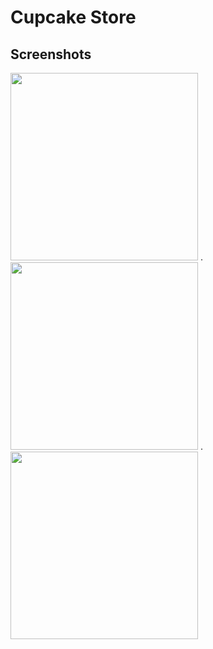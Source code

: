 # Cupcake Store

## Screenshots
<img width="300" src="https://user-images.githubusercontent.com/11720000/205796754-bf424cf4-269a-47f1-8750-3f2005d018ca.PNG" /> . <img width="300" src="https://user-images.githubusercontent.com/11720000/205796765-c7f78752-fc39-476b-97a9-e61d1f461e21.PNG" /> . <img width="300" src="https://user-images.githubusercontent.com/11720000/205796773-d0341029-8b14-42c3-bc72-90a24645f4dd.PNG" />
